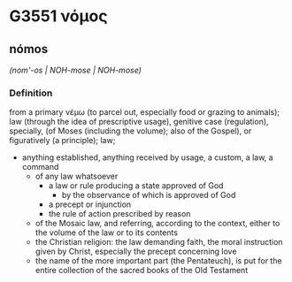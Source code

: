 # G3551 νόμος

## nómos

_(nom'-os | NOH-mose | NOH-mose)_

### Definition

from a primary νέμω (to parcel out, especially food or grazing to animals); law (through the idea of prescriptive usage), genitive case (regulation), specially, (of Moses (including the volume); also of the Gospel), or figuratively (a principle); law; 

- anything established, anything received by usage, a custom, a law, a command
  - of any law whatsoever
    - a law or rule producing a state approved of God
      - by the observance of which is approved of God
    - a precept or injunction
    - the rule of action prescribed by reason
  - of the Mosaic law, and referring, according to the context, either to the volume of the law or to its contents
  - the Christian religion: the law demanding faith, the moral instruction given by Christ, especially the precept concerning love
  - the name of the more important part (the Pentateuch), is put for the entire collection of the sacred books of the Old Testament
